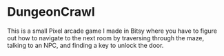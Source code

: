 # DungeonCrawl
This is a small Pixel arcade game I made in Bitsy where you have to figure out how to navigate to the next room by traversing through the maze, talking to an NPC, and finding a key to unlock the door.
